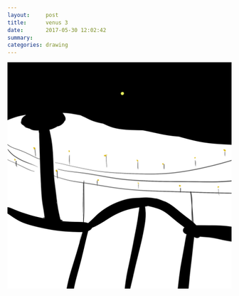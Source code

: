 ```yaml
---
layout:     post
title:      venus 3
date:       2017-05-30 12:02:42
summary:    
categories: drawing
---
```

![venus 3](/images/diary/venus-3.png ".")

